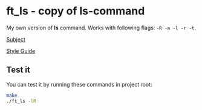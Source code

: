 
# ft_ls - copy of ls-command

My own version of **ls** command. Works with following flags: `-R -a -l -r -t`.

[Subject](https://github.com/tuommii/hive_subjects/blob/master/ft_ls.en.pdf)

[Style Guide](https://github.com/tuommii/hive_subjects/blob/master/norme.en.pdf)

## Test it

You can test it by running these commands in project root:

```bash
make
./ft_ls -lR
```
